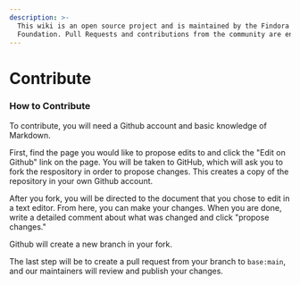 ```yaml
---
description: >-
  This wiki is an open source project and is maintained by the Findora
  Foundation. Pull Requests and contributions from the community are encouraged!
---
```


# Contribute

### How to Contribute[​](https://wiki.findora.org/docs/findora\_basics/contribute#how-to-contribute) <a href="#how-to-contribute" id="how-to-contribute"></a>

To contribute, you will need a Github account and basic knowledge of Markdown.

First, find the page you would like to propose edits to and click the "Edit on Github" link on the page. You will be taken to GitHub, which will ask you to fork the respository in order to propose changes. This creates a copy of the repository in your own Github account.

After you fork, you will be directed to the document that you chose to edit in a text editor. From here, you can make your changes. When you are done, write a detailed comment about what was changed and click "propose changes."

Github will create a new branch in your fork.

The last step will be to create a pull request from your branch to `base:main`, and our maintainers will review and publish your changes.
